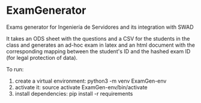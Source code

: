 # ExamGenerator
Exams generator for Ingeniería de Servidores and its integration with SWAD

It takes an ODS sheet with the questions and a CSV for the students in the class and generates an ad-hoc exam in latex and an html document with the corresponding mapping between the student's ID and the hashed exam ID (for legal protection of data).

To run:
 1) create a virtual environment: python3 -m venv ExamGen-env
 2) activate it: source activate ExamGen-env/bin/activate
 3) install dependencies: pip install -r requirements
